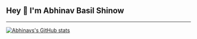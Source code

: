 <p align="center">
   <h2>Hey 🌈 I'm Abhinav Basil Shinow </h2>
</p>

---
[![Abhinavs's GitHub stats](https://github-readme-stats.vercel.app/api?username=alphabeta2206)](https://github.com/anuraghazra/github-readme-stats)
